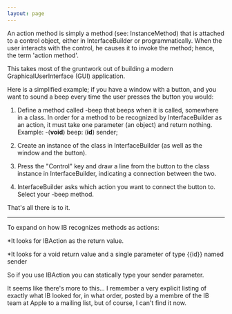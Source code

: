 ```yaml
---
layout: page
---
```




An action method is simply a method (see: InstanceMethod) that is attached to a control object, either in InterfaceBuilder or programmatically. When the user interacts with the control, he causes it to invoke the method; hence, the term 'action method'.

This takes most of the gruntwork out of building a modern GraphicalUserInterface (GUI) application.

Here is a simplified example; if you have a window with a button, and you want to sound a beep every time the user presses the button you would:

1. Define a method called -beep that beeps when it is called, somewhere in a class. In order for a method to be recognized by InterfaceBuilder as an action, it must take one parameter (an object) and return nothing.
Example: -(**void**) beep: (**id**) sender;

2. Create an instance of the class in InterfaceBuilder (as well as the window and the button).

3. Press the "Control" key and draw a line from the button to the class instance in InterfaceBuilder, indicating a connection between the two.

4. InterfaceBuilder asks which action you want to connect the button to.  Select your -beep method.


That's all there is to it. 

----

To expand on how IB recognizes methods as actions:



*It looks for     IBAction as the return value.

*It looks for a     void return value and a single parameter of type {{id}} named     sender



So if you use     IBAction you can statically type your sender parameter.

It seems like there's more to this... I remember a very explicit listing of exactly what IB looked for, in what order, posted by a membre of the IB team at Apple to a mailing list, but of course, I can't find it now.
